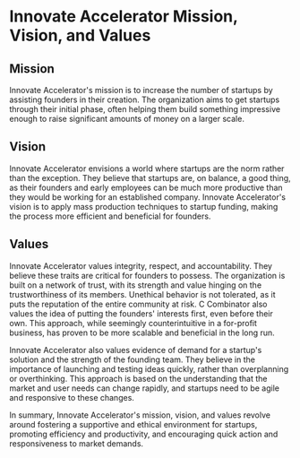 # Innovate Accelerator Mission, Vision, and Values

## Mission

Innovate Accelerator's mission is to increase the number of startups by assisting founders in their creation. The organization aims to get startups through their initial phase, often helping them build something impressive enough to raise significant amounts of money on a larger scale.

## Vision

Innovate Accelerator envisions a world where startups are the norm rather than the exception. They believe that startups are, on balance, a good thing, as their founders and early employees can be much more productive than they would be working for an established company. Innovate Accelerator's vision is to apply mass production techniques to startup funding, making the process more efficient and beneficial for founders.

## Values

Innovate Accelerator values integrity, respect, and accountability. They believe these traits are critical for founders to possess. The organization is built on a network of trust, with its strength and value hinging on the trustworthiness of its members. Unethical behavior is not tolerated, as it puts the reputation of the entire community at risk. C Combinator also values the idea of putting the founders' interests first, even before their own. This approach, while seemingly counterintuitive in a for-profit business, has proven to be more scalable and beneficial in the long run.

Innovate Accelerator also values evidence of demand for a startup's solution and the strength of the founding team. They believe in the importance of launching and testing ideas quickly, rather than overplanning or overthinking. This approach is based on the understanding that the market and user needs can change rapidly, and startups need to be agile and responsive to these changes.

In summary, Innovate Accelerator's mission, vision, and values revolve around fostering a supportive and ethical environment for startups, promoting efficiency and productivity, and encouraging quick action and responsiveness to market demands.
